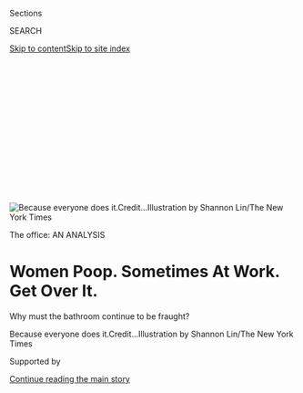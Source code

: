 <div id="app">

<div>

<div>

<div>

<div class="NYTAppHideMasthead css-ikk3s8 e1suatyy0">

<div class="section css-133zg39 e1suatyy2">

<div class="css-eph4ug er09x8g0">

<div class="css-6n7j50">

</div>

<span class="css-1dv1kvn">Sections</span>

<div class="css-10488qs">

<span class="css-1dv1kvn">SEARCH</span>

</div>

[Skip to content](#site-content)[Skip to site
index](#site-index)

</div>

<div class="css-10698na e1huz5gh0">

</div>

</div>

</div>

</div>

<div data-aria-hidden="false">

<div id="site-content" data-role="main">

<div>

<div class="css-1aor85t" style="opacity:0.000000001;z-index:-1;visibility:hidden">

<div class="css-1hqnpie">

<div class="css-epjblv">

<span class="css-17xtcya">[Style](/section/style)</span><span class="css-x15j1o">|</span><span class="css-fwqvlz">Women
Poop. Sometimes At Work. Get Over
It.</span>

</div>

<div class="css-k008qs">

<div class="css-1iwv8en">

<span class="css-18z7m18"></span>

<div>

</div>

</div>

<span class="css-1n6z4y">https://nyti.ms/2LB2vrA</span>

<div class="css-1705lsu">

<div class="css-4xjgmj">

<div class="css-4skfbu" data-role="toolbar" data-aria-label="Social Media Share buttons, Save button, and Comments Panel with current comment count" data-testid="share-tools">

  - 
  - 
  - 
  - 
    
    <div class="css-6n7j50">
    
    </div>

  - 
  - 

</div>

</div>

</div>

</div>

</div>

</div>

<div id="NYT_TOP_BANNER_REGION" class="css-11qgg8s">

</div>

<div id="fullBleedHeaderContent">

<div class="css-9fsmc8">

![<span class="css-16f3y1r e13ogyst0" data-aria-hidden="true">Because
everyone does
it.</span><span class="css-cnj6d5 e1z0qqy90" itemprop="copyrightHolder"><span class="css-1ly73wi e1tej78p0">Credit...</span><span><span>Illustration
by Shannon Lin/The New York
Times</span></span></span>](https://static01.nyt.com/images/2019/09/17/fashion/17office-bathroom-1/17office-bathroom-1-articleLarge.png?quality=75&auto=webp&disable=upscale)

</div>

<div class="css-1pumfk">

The office: AN ANALYSIS

<div class="css-1vkm6nb ehdk2mb0">

# Women Poop. Sometimes At Work. Get Over It.

</div>

Why must the bathroom continue to be fraught?

</div>

<div class="css-nwzfg5 e1gnum310">

<span class="css-1f9pvn2 style">Because everyone does
it.</span><span class="css-cnj6d5 e1z0qqy90" itemprop="copyrightHolder"><span class="css-1ly73wi e1tej78p0">Credit...</span><span><span>Illustration
by Shannon Lin/The New York Times</span></span></span>

</div>

<div id="sponsor-wrapper" class="css-1hyfx7x">

<div id="sponsor-slug" class="css-19vbshk">

Supported by

</div>

[Continue reading the main
story](#after-sponsor)

<div id="sponsor" class="ad sponsor-wrapper" style="text-align:center;height:100%;display:block">

</div>

<div id="after-sponsor">

</div>

</div>

<div class="css-1wx1auc e1gnum311">

<div class="css-18e8msd">

<div class="css-vp77d3 epjyd6m0">

<div class="css-1baulvz">

By [<span class="css-1baulvz" itemprop="name">Jessica
Bennett</span>](https://www.nytimes.com/by/jessica-bennett) and
<span class="css-1baulvz last-byline" itemprop="name">Amanda
McCall</span>

</div>

</div>

  - 
    
    <div class="css-ld3wwf e16638kd2">
    
    Published Sept. 17, 2019Updated Sept. 20,
    2019
    
    </div>

  - 
    
    <div class="css-4xjgmj">
    
    <div class="css-pvvomx" data-role="toolbar" data-aria-label="Social Media Share buttons, Save button, and Comments Panel with current comment count" data-testid="share-tools">
    
      - 
      - 
      - 
      - 
        
        <div class="css-6n7j50">
        
        </div>
    
      - 
      - 
    
    </div>
    
    </div>

</div>

</div>

</div>

<div class="section meteredContent css-1r7ky0e" name="articleBody" itemprop="articleBody">

<div class="css-1fanzo5 StoryBodyCompanionColumn">

<div class="css-53u6y8">

There once was a woman who walked regularly from her office in Midtown
Manhattan to a hotel across the street in order to use the restroom, and
that woman may have been one of us.

That woman had a friend, at another office job, who carried a book of
matches and a can of air freshener in her purse — more willing to set
off the office fire alarm than leave any hint of odor in a public
lavatory.

That friend had another friend, at another office job, who repeatedly
forced her body to do the deed so quickly — racing from cubicle to
bathroom and back, in an effort to deflect attention from what she might
be doing in there — that it led to a semi-serious hemorrhoid problem.

As her former colleague put it: “She was pooping at the speed of pee.”

Remember the children’s book, “[Everyone
Poops](https://www.amazon.com/Everyone-Turtleback-School-Library-Binding/dp/0613685725/ref=sr_1_1?keywords=everybody+poops&qid=1568487804&s=books&sr=1-1)”?
It is meant to teach kids that defecating is a natural, healthy part of
digestion, and it does so by illustrating a wide variety of creatures —
dogs, cats, snakes, whales, hippos, little boys — happily defecating.
But you know who you won’t see defecating in that book, happily or
unhappily? Women.

</div>

</div>

<div class="css-1fanzo5 StoryBodyCompanionColumn">

<div class="css-53u6y8">

***\[Read our full package,*** **[*“The Office: An In-Depth Analysis of
Workplace User
Behavior.”*](https://www.nytimes.com/interactive/2019/09/17/style/the-office.html)*\]***

We may be living in an age where certain pockets of the corporate world
are breathlessly adapting to women’s needs — company-subsidized tampons,
salary workshops, lactation rooms. But even in the world’s most
progressive workplace, it’s not a stretch to think that you might have
an empowered female executive leading a meeting at one moment and then
sneaking off to another floor to relieve herself, the next.

Poop shame is real — and it disproportionately affects women, who suffer
[from higher rates of irritable bowel syndrome and inflammatory bowel
disease](https://gi.org/topics/common-gi-problems-in-women/). In other
words, the patriarchy has seeped into women’s intestinal tracts. Let’s
call it the pootriarchy.

Girls aren’t born with poo shame — it’s something they’re taught.

In “[Psychology in the
Bathroom](https://www.amazon.com/Psychology-Bathroom-Nick-Haslam/dp/0230368255),”
the psychologist Nicholas Haslam writes that girls tend to be toilet
trained earlier than boys, learning at a young age to neatly keep their
bodily functions contained (our words, not his).

When those girls get a bit older, they learn to pass gas silently —
while boys do it loudly, and think it’s hilarious. (Yes, there is a kind
of Kinsey scale to gas-passing and it goes like this: According to a
study called “[Fecal
Matters”](https://www.jstor.org/stable/10.1525/sp.2005.52.3.315?seq=1#page_scan_tab_contents)
that was published in a journal called “Social Problems,” adult
heterosexual men are far more likely to engage in scatological humor
than heterosexual women and are more likely to report intentionally
passing gas. Gay men are less likely to intentionally pass gas than
heterosexual women, and lesbian women are somewhere in between.)

“If a boy farts, everyone laughs, including the boy,” said Sarah Albee,
the author of “[Poop Happened\!: A History of the World from the Bottom
Up](https://www.amazon.com/Poop-Happened-History-World-Bottom/dp/0802720773).”
“If a girl farts, she is mortified.”

</div>

</div>

<div class="css-1fanzo5 StoryBodyCompanionColumn">

<div class="css-53u6y8">

Which is not to say that anxious poopers or audible flatulators of all
genders don’t exist: Indeed, a male friend of ours, a U.S. Marine,
recently explained that he often changes out of his military uniform and
into another while on base in order to enter an entirely different
facility to use the restroom. (He was one of three individuals who
responded to a survey we sent out to 100 people, mostly women, about
fecal habits at work. Even with the cloak of anonymity, apparently
nobody wanted to talk about it.)

But while boys and men are more likely to develop
“[paruresis](https://www.ncbi.nlm.nih.gov/pubmed/24056834),” the
D.S.M.-recognized medical term for pee-shyness — theorized by some to
stem, in part, from the pressure of standing next to each other at open
urinals — it is women who are more likely to have “parcopresis,” the
corresponding bowel movement anxiety, which is not in the D.S.M.,
according to a variety of fecal scholars.

“The bathroom is saturated with gender in fascinating ways,” said Mr.
Haslam, a professor of psychology at the University of Melbourne, who
noted that women’s aversion, particularly at work, is not entirely
unfounded: One unpublished study he mentions in his book found that a
woman who excused herself to go to the bathroom was evaluated more
negatively than one who excused herself to tend to “paperwork” — while
there was no difference in the way participants viewed the men.

“At one level it’s an association of women with purity,” said Mr.
Haslam, referring to the double standard. “At another it’s a double
standard applied to hygiene and civility, where the weight falls
disproportionately on women to be clean, odorless and groomed.”

Or, as one of the woman interviewed in that “Fecal Matters” study put
it: “Women are supposed to be non-poopers.”

For most of history, it would seem, they have fallen in line — adopting
all sorts of creative ways to avoid mention, inference, acknowledgment,
or God forbid, smell, even when inside the bathroom.

</div>

</div>

<div class="css-1fanzo5 StoryBodyCompanionColumn">

<div class="css-53u6y8">

According to Ms. Albee, in the Gold Rush days, while the men on the open
range would simply find a shrub or pop a squat, prairie women would form
elaborate protective circles to shield one another. “They’d all stand in
a circle, facing out, holding their skirts out to the side to form a
‘wall,’” she said. “Then one at a time, they’d take turns going to the
bathroom in the middle of the circle, away from prying eyes.”

These days, bathroom camouflage antics look far less sisterly.

There are those who engage in the Flush Hush, which involves flushing
the toilet over and over again to drown out any sound.

There is the Scatological Standoff, in which two or more women sit
silently in stalls next to one another, waiting for one to break the
silence and have a bowel movement first — or simply give up and retreat
back to their cubicle, only to begin the same standoff an hour later.

And then there’s the Poop Dupe — when you walk into the bathroom, see a
co-worker you know, and immediately beeline to the mirror to check your
hair. (Because you’d rather be known as superficial than defecating,
obviously.)

Or maybe you just hold it. According to a[recent survey of 1,000
Canadian
women](http://news.nationalpost.com/2013/04/30/is-pooping-the-last-taboo-for-women-at-work/),
71 percent said they go “to great lengths to avoid defecating —
especially in a public washroom.” (Is it any surprise to hear that women
are more constipated than men?)

Historians have long noted that public facilities were created for — and
built by — men, and bathrooms are no exception. Most architects are men,
most plumbers are men, and early public facilities were tailored to the
white men — and then later, white women — who were engaging in public
life enough to use them.

</div>

</div>

<div class="css-1fanzo5 StoryBodyCompanionColumn">

<div class="css-53u6y8">

Which might help explain why nobody stopped to think that just because
the square footage of a bathroom facility may be equal, that doesn’t
mean you can necessarily fit an equal number of stalls. Men’s room users
have the luxury of urinals and speed, while women — who must contend
with things like periods, changing-tables, one-piece rompers and wiping
— [take longer to use the
restroom](https://journals.sagepub.com/doi/abs/10.1177/0885412206295846),
while doing so with less real estate.

In Congress, women didn’t have their own bathrooms on the House floor
until 2011 (2011\! When there were 76 of them serving\!) while those in
the Senate got theirs off the Senate floor in 1993.

“I didn’t have the five minutes to get” to the restroom “and then the
five minutes to get back,” Rep. Donna F. Edwards (D-Md.),[told the
Washington
Post](https://www.washingtonpost.com/lifestyle/style/women-in-the-house-get-a-restroom/2011/07/28/gIQAFgdwfI_story.html)
in 2011. “I would have missed a vote.”

Previously, those female House members had to trek out of chambers and
fight off tourists in another hall — a scene that reminded us of “Hidden
Figures,” the film about the early black women scientists of NASA, who
[had to hike half a mile to the closest segregated women’s restroom to
relieve
themselves](https://www.thecut.com/2017/01/hidden-figures-shows-how-a-bathroom-break-can-change-history.html).
The scene may have been fictional, but suffice to say, women of color
have had to endure much worse.

And then there are the biological factors at play.

According to the work of Dr. Robynne Chutkan, an integrative
gastroenterologist and the author of “Gutbliss,” women’s poop anxiety
might not simply be cultural or even psychological. It could be
physical, as there are actually some profound differences between the
female and male digestive tracts, beginning with the length of the
colon, which is longer in women (Dr. Chutkan calls it the “voluptuous
Venus”).

“What that extra length in the colon does is create this redundancy,
these sort of extra twists and turns,”[she has
said](https://www.theatlantic.com/health/archive/2013/10/what-we-eat-affects-everything/279922/).
“Think of the male colon as kind of a gentle horseshoe, and the female
colon as being a tangled-up Slinky.”

</div>

</div>

<div class="css-1fanzo5 StoryBodyCompanionColumn">

<div class="css-53u6y8">

As it turns out, the ideal position for a person to comfortably relieve
their bowels — at least according to gastroenterologists — is a lot like
a squat, with the knees at a 90-degree angle to the waist, and not a
seated position. Which means that perhaps all of us should be investing
in a[squatty
potty](https://www.theguardian.com/news/2018/nov/30/bowel-movement-change-the-way-you-poo-squatty-potty-toilet?CMP=Share_iOSApp_Other)
to prop up our feet, but particularly those of us with a tangled up
Slinky for a colon, sitting on a toilet in an office building that was
built for the height of men.

Or, a better idea: We could invest in educating girls to accept their
bodies as they are, along with all the smells and sounds that come with
it. Because, quite frankly, women have enough crap to deal with.

</div>

</div>

<div>

</div>

<div class="css-1fanzo5 StoryBodyCompanionColumn">

<div class="css-53u6y8">

[Jessica Bennett](http://jessicabennett.com/) writes on gender and
culture, and is pretty sure this is not the type of writing her parents
expected when she told them she’d taken a job at The New York Times.

[Amanda McCall](https://amandacmccall.com/) is a writer, producer and
co-author of the book “Grandma’s Dead: Breaking Bad News With Baby
Animals.”

</div>

</div>

</div>

<div>

</div>

<div>

</div>

<div>

</div>

<div>

<div id="bottom-wrapper" class="css-1ede5it">

<div id="bottom-slug" class="css-l9onyx">

Advertisement

</div>

[Continue reading the main
story](#after-bottom)

<div id="bottom" class="ad bottom-wrapper" style="text-align:center;height:100%;display:block;min-height:90px">

</div>

<div id="after-bottom">

</div>

</div>

</div>

</div>

</div>

## Site Index

<div>

</div>

## Site Information Navigation

  - [© <span>2020</span> <span>The New York Times
    Company</span>](https://help.nytimes.com/hc/en-us/articles/115014792127-Copyright-notice)

<!-- end list -->

  - [NYTCo](https://www.nytco.com/)
  - [Contact
    Us](https://help.nytimes.com/hc/en-us/articles/115015385887-Contact-Us)
  - [Work with us](https://www.nytco.com/careers/)
  - [Advertise](https://nytmediakit.com/)
  - [T Brand Studio](http://www.tbrandstudio.com/)
  - [Your Ad
    Choices](https://www.nytimes.com/privacy/cookie-policy#how-do-i-manage-trackers)
  - [Privacy](https://www.nytimes.com/privacy)
  - [Terms of
    Service](https://help.nytimes.com/hc/en-us/articles/115014893428-Terms-of-service)
  - [Terms of
    Sale](https://help.nytimes.com/hc/en-us/articles/115014893968-Terms-of-sale)
  - [Site
    Map](https://spiderbites.nytimes.com)
  - [Help](https://help.nytimes.com/hc/en-us)
  - [Subscriptions](https://www.nytimes.com/subscription?campaignId=37WXW)

</div>

</div>

</div>

</div>
